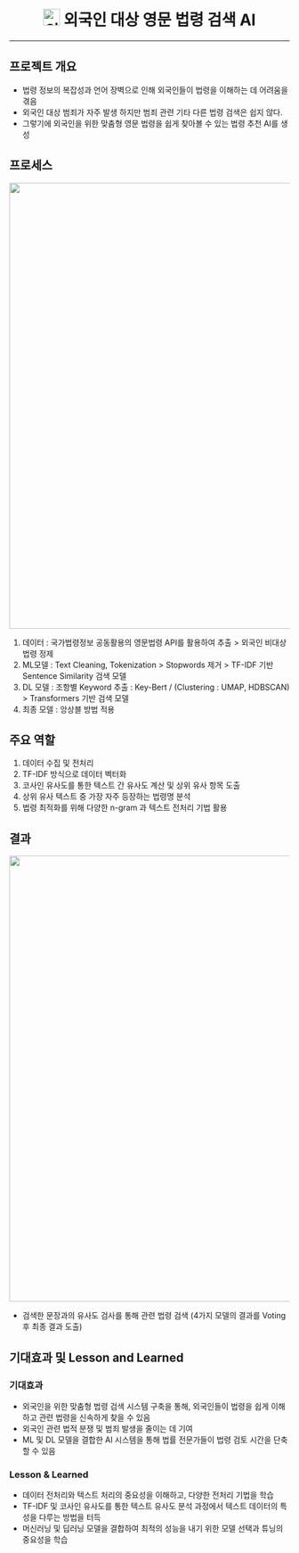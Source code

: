 <center>
  <h1>
    <img src="https://github.com/user-attachments/assets/a1ca9a3e-55d1-4573-a31f-ebc5059fa887" alt="외국인 대상 영문 법령 검색 AI" width="30" height="30">
    <strong>외국인 대상 영문 법령 검색 AI</strong>
  </h1>
</center>

----------------------------
## 프로젝트 개요
- 법령 정보의 복잡성과 언어 장벽으로 인해 외국인들이 법령을 이해하는 데 어려움을 겪음
- 외국인 대상 범죄가 자주 발생 하지만 범죄 관련 기타 다른 법령 검색은 쉽지 않다.
- 그렇기에 외국인을 위한 맞춤형 영문 법령을 쉽게 찾아볼 수 있는 법령 추천 AI를 생성

## 프로세스

<img src="https://github.com/user-attachments/assets/849ba289-4f06-4ed8-9656-a4a31b16ad79" width="800">

1. 데이터 : 국가법령정보 공동활용의 영문법령 API를 활용하여 추출 > 외국인 비대상 법령 정제
2. ML모델 : Text Cleaning, Tokenization > Stopwords 제거 > TF-IDF 기반 Sentence Similarity 검색 모델
3. DL 모델 : 조항별 Keyword 추출 : Key-Bert / (Clustering : UMAP, HDBSCAN) > Transformers 기반 검색 모델
4. 최종 모델 : 앙상블 방법 적용

## 주요 역할
1. 데이터 수집 및 전처리
2. TF-IDF 방식으로 데이터 벡터화
3. 코사인 유사도를 통한 텍스트 간 유사도 계산 및 상위 유사 항목 도출
4. 상위 유사 텍스트 중 가장 자주 등장하는 법령명 분석
5. 법령 최적화를 위해 다양한 n-gram 과 텍스트 전처리 기법 활용

## 결과

<img src="https://github.com/user-attachments/assets/59ce11bb-6b1f-43d2-b2aa-ef8b251666db" width="800">

- 검색한 문장과의 유사도 검사를 통해 관련 법령 검색 (4가지 모델의 결과를 Voting 후 최종 결과 도출)

## 기대효과 및 Lesson and Learned

### 기대효과
- 외국인을 위한 맞춤형 법령 검색 시스템 구축을 통해, 외국인들이 법령을 쉽게 이해하고 관련 법령을 신속하게 찾을 수 있음
- 외국인 관련 법적 분쟁 및 범죄 발생을 줄이는 데 기여
- ML 및 DL 모델을 결합한 AI 시스템을 통해 법률 전문가들이 법령 검토 시간을 단축할 수 있음

### Lesson & Learned
- 데이터 전처리와 텍스트 처리의 중요성을 이해하고, 다양한 전처리 기법을 학습
- TF-IDF 및 코사인 유사도를 통한 텍스트 유사도 분석 과정에서 텍스트 데이터의 특성을 다루는 방법을 터득
- 머신러닝 및 딥러닝 모델을 결합하여 최적의 성능을 내기 위한 모델 선택과 튜닝의 중요성을 학습

